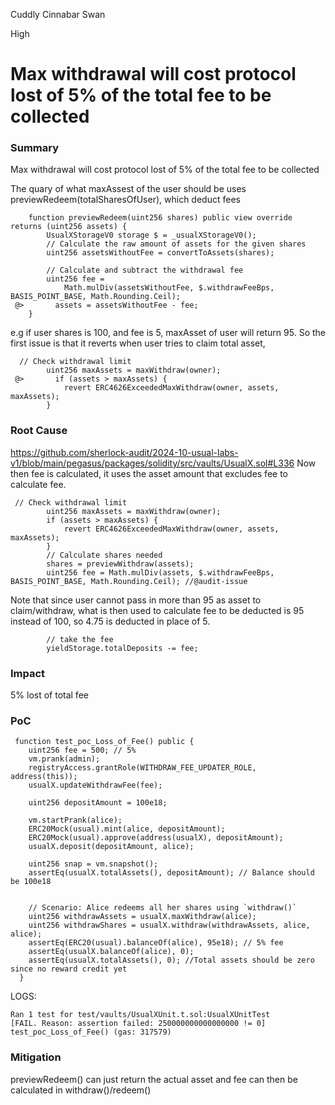Cuddly Cinnabar Swan

High

# Max withdrawal will cost protocol lost of 5% of the total fee to be collected

### Summary
Max withdrawal will cost protocol lost of 5% of the total fee to be collected

The quary of what maxAssest of the user should be uses previewRedeem(totalSharesOfUser), which deduct fees
```solidity
    function previewRedeem(uint256 shares) public view override returns (uint256 assets) {
        UsualXStorageV0 storage $ = _usualXStorageV0();
        // Calculate the raw amount of assets for the given shares
        uint256 assetsWithoutFee = convertToAssets(shares);

        // Calculate and subtract the withdrawal fee
        uint256 fee =
            Math.mulDiv(assetsWithoutFee, $.withdrawFeeBps, BASIS_POINT_BASE, Math.Rounding.Ceil);
 @>       assets = assetsWithoutFee - fee;
    }
```
e.g if user shares is 100, and fee is 5, maxAsset of user will return 95. So the first issue is that it reverts when user tries to claim total asset, 
```solidity
  // Check withdrawal limit
        uint256 maxAssets = maxWithdraw(owner);
 @>       if (assets > maxAssets) {
            revert ERC4626ExceededMaxWithdraw(owner, assets, maxAssets);
        }
```

### Root Cause
https://github.com/sherlock-audit/2024-10-usual-labs-v1/blob/main/pegasus/packages/solidity/src/vaults/UsualX.sol#L336
Now then fee is calculated, it uses the asset amount that excludes fee to calculate fee.
```solidity
 // Check withdrawal limit
        uint256 maxAssets = maxWithdraw(owner);
        if (assets > maxAssets) {
            revert ERC4626ExceededMaxWithdraw(owner, assets, maxAssets);
        }
        // Calculate shares needed
        shares = previewWithdraw(assets);
        uint256 fee = Math.mulDiv(assets, $.withdrawFeeBps, BASIS_POINT_BASE, Math.Rounding.Ceil); //@audit-issue
```
Note that since user cannot pass in more than 95 as asset to claim/withdraw, what is then used to calculate fee to be deducted is 95 instead of 100, so 4.75 is deducted in place of 5.
```solidity
        // take the fee
        yieldStorage.totalDeposits -= fee;
```

### Impact

5% lost of total fee

### PoC

```solidity 
 function test_poc_Loss_of_Fee() public {
    uint256 fee = 500; // 5%
    vm.prank(admin);
    registryAccess.grantRole(WITHDRAW_FEE_UPDATER_ROLE, address(this));
    usualX.updateWithdrawFee(fee);

    uint256 depositAmount = 100e18;

    vm.startPrank(alice);
    ERC20Mock(usual).mint(alice, depositAmount);
    ERC20Mock(usual).approve(address(usualX), depositAmount);
    usualX.deposit(depositAmount, alice);

    uint256 snap = vm.snapshot();
    assertEq(usualX.totalAssets(), depositAmount); // Balance should be 100e18


    // Scenario: Alice redeems all her shares using `withdraw()`
    uint256 withdrawAssets = usualX.maxWithdraw(alice);
    uint256 withdrawShares = usualX.withdraw(withdrawAssets, alice, alice);
    assertEq(ERC20(usual).balanceOf(alice), 95e18); // 5% fee
    assertEq(usualX.balanceOf(alice), 0);
    assertEq(usualX.totalAssets(), 0); //Total assets should be zero since no reward credit yet
  }
```
LOGS:
```solidity
Ran 1 test for test/vaults/UsualXUnit.t.sol:UsualXUnitTest
[FAIL. Reason: assertion failed: 250000000000000000 != 0] test_poc_Loss_of_Fee() (gas: 317579)
```

### Mitigation
previewRedeem() can just return the actual asset and fee can then be calculated in withdraw()/redeem()

